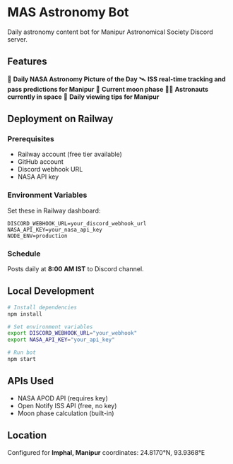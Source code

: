 # MAS Astronomy Bot

Daily astronomy content bot for Manipur Astronomical Society Discord server.

## Features

🌌 **Daily NASA Astronomy Picture of the Day**
🛰️ **ISS real-time tracking and pass predictions for Manipur**
🌙 **Current moon phase**
👨‍🚀 **Astronauts currently in space**
🔭 **Daily viewing tips for Manipur**

## Deployment on Railway

### Prerequisites
- Railway account (free tier available)
- GitHub account
- Discord webhook URL
- NASA API key

### Environment Variables
Set these in Railway dashboard:
```
DISCORD_WEBHOOK_URL=your_discord_webhook_url
NASA_API_KEY=your_nasa_api_key
NODE_ENV=production
```

### Schedule
Posts daily at **8:00 AM IST** to Discord channel.

## Local Development

```bash
# Install dependencies
npm install

# Set environment variables
export DISCORD_WEBHOOK_URL="your_webhook"
export NASA_API_KEY="your_api_key"

# Run bot
npm start
```

## APIs Used
- NASA APOD API (requires key)
- Open Notify ISS API (free, no key)
- Moon phase calculation (built-in)

## Location
Configured for **Imphal, Manipur** coordinates: 24.8170°N, 93.9368°E